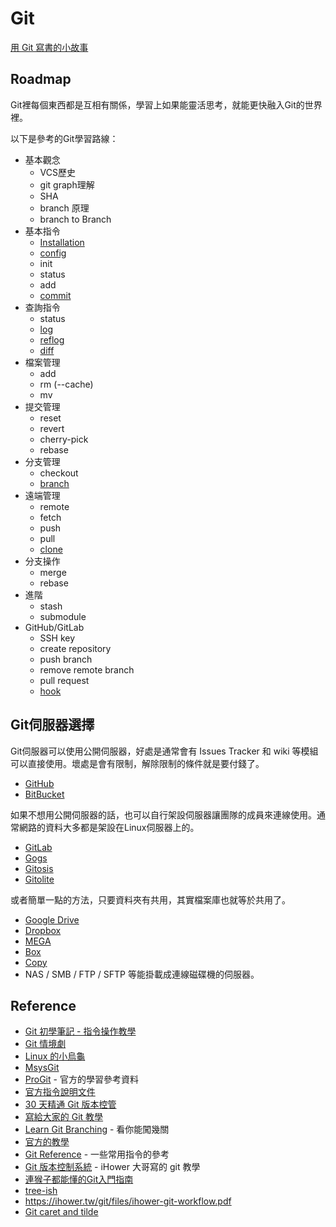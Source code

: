 Git
===

[用 Git 寫書的小故事](story.md)

Roadmap
-------

Git裡每個東西都是互相有關係，學習上如果能靈活思考，就能更快融入Git的世界裡。

以下是參考的Git學習路線：

* 基本觀念
  * VCS歷史
  * git graph理解
  * SHA
  * branch 原理
  * branch to Branch
* 基本指令
  * [Installation](installation.md)
  * [config](config.md)
  * init
  * status
  * add
  * [commit](commit.md)
* 查詢指令
  * status
  * [log](log.md)
  * [reflog](reflog.md)
  * [diff](diff.md)
* 檔案管理
  * add
  * rm (--cache)
  * mv
* 提交管理
  * reset
  * revert
  * cherry-pick
  * rebase
* 分支管理
  * checkout
  * [branch](branch.md)
* 遠端管理
  * remote
  * fetch
  * push
  * pull
  * [clone](clone.md)
* 分支操作
  * merge
  * rebase
* 進階
  * stash
  * submodule
* GitHub/GitLab
  * SSH key
  * create repository
  * push branch
  * remove remote branch
  * pull request
  * [hook](hook.md)

Git伺服器選擇
-------------

Git伺服器可以使用公開伺服器，好處是通常會有 Issues Tracker 和 wiki 等模組可以直接使用。壞處是會有限制，解除限制的條件就是要付錢了。

* [GitHub](github.md)
* [BitBucket](bitbucket.md)

如果不想用公開伺服器的話，也可以自行架設伺服器讓團隊的成員來連線使用。通常網路的資料大多都是架設在Linux伺服器上的。

* [GitLab](https://about.gitlab.com/)
* [Gogs](https://try.gogs.io/)
* [Gitosis](http://git-scm.com/book/en/Git-on-the-Server-Gitosis)
* [Gitolite](http://git-scm.com/book/en/Git-on-the-Server-Gitolite)

或者簡單一點的方法，只要資料夾有共用，其實檔案庫也就等於共用了。

* [Google Drive](https://drive.google.com/)
* [Dropbox](https://www.dropbox.com/)
* [MEGA](https://mega.co.nz/)
* [Box](https://www.box.com/)
* [Copy](https://www.copy.com/)
* NAS / SMB / FTP / SFTP 等能掛載成連線磁碟機的伺服器。

Reference
---------

* [Git 初學筆記 - 指令操作教學](http://blog.longwin.com.tw/2009/05/git-learn-initial-command-2009/)
* [Git 情境劇](http://blog.gogojimmy.net/2012/02/29/git-scenario/)
* [Linux 的小烏龜](http://rabbitvcs.org/)
* [MsysGit](http://msysgit.github.io/)
* [ProGit](http://git-scm.com/book) - 官方的學習參考資料
* [官方指令說明文件](https://www.kernel.org/pub/software/scm/git/docs/)
* [30 天精通 Git 版本控管](https://github.com/doggy8088/Learn-Git-in-30-days)
* [寫給大家的 Git 教學](http://littleb.tc/slides/2012/everyone/git.html#slide-0)
* [Learn Git Branching](http://pcottle.github.io/learnGitBranching/) - 看你能闖幾關
* [官方的教學](https://try.github.io/levels/1/challenges/1)
* [Git Reference](http://gitref.org/) - 一些常用指令的參考
* [Git 版本控制系統](http://ihower.tw/git/) - iHower 大哥寫的 git 教學
* [連猴子都能懂的Git入門指南](http://backlogtool.com/git-guide/tw/)
* [tree-ish](http://stackoverflow.com/questions/4044368/what-does-tree-ish-mean-in-git)
* https://ihower.tw/git/files/ihower-git-workflow.pdf
* [Git caret and tilde](http://www.paulboxley.com/blog/2011/06/git-caret-and-tilde)
